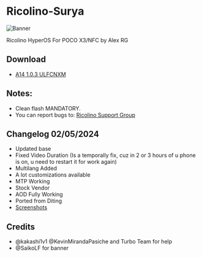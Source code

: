 # Ricolino-Surya
![Banner](https://github.com/zGonzah/HyperOS-Ports/assets/83481962/edbc44de-20d1-4e95-ac43-163b810ea618)

Ricolino HyperOS For POCO X3/NFC by Alex RG

## Download
  
- [A14 1.0.3 ULFCNXM](https://drive.google.com/file/d/1BrXWn0WqtSP7P7ze8Y0xSwvXUnt-sy7e/view?usp=sharing)


## Notes:
- Clean flash MANDATORY.
- You can report bugs to: [Ricolino Support Group](https://t.me/XL_La)

## Changelog 02/05/2024
- Updated base
- Fixed Video Duration (Is a temporally fix, cuz in 2 or 3 hours of u phone is on, u need to restart it for work again)
- Multilang Added
- A lot customizations available
- MTP Working
- Stock Vendor
- AOD Fully Working
- Ported from Diting
- [Screenshots](https://t.me/XL_Lab/926)

## Credits
- @kakashi1v1 @KevinMirandaPasiche and Turbo Team for help
- @SaikoLF for banner
